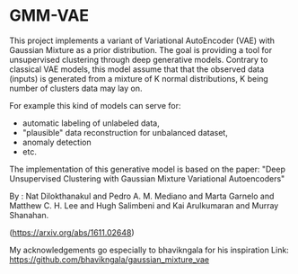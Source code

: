 # GMM-VAE
This project implements a variant of Variational AutoEncoder (VAE) with Gaussian Mixture as a prior distribution.
The goal is providing a tool for unsupervised clustering through deep generative models.
Contrary to classical VAE models, this model assume that that the observed data (inputs) is generated from a mixture of K normal distributions, K being number of clusters data may lay on.

For example this kind of models can serve for:
- automatic labeling of unlabeled data, 
- "plausible" data reconstruction for unbalanced dataset,
- anomaly detection 
- etc.

The implementation of this generative model is based on the paper: "Deep Unsupervised Clustering with Gaussian Mixture Variational Autoencoders"

By : Nat Dilokthanakul and Pedro A. M. Mediano and Marta Garnelo and Matthew C. H. Lee and Hugh Salimbeni and Kai Arulkumaran and Murray Shanahan.

(https://arxiv.org/abs/1611.02648)

My acknowledgements go especially to bhavikngala for his inspiration Link: https://github.com/bhavikngala/gaussian_mixture_vae




